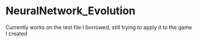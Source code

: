 # NeuralNetwork_Evolution
Currently works on the test file I borrowed, still trying to apply it to the game I created
 
